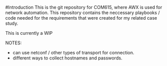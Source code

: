 #Introduction
This is the git repository for COM615, where AWX is used for network automation. This repository contains the neccessary playbooks / code needed for the requirements that were created for my related case study. 

This is currently a WIP

NOTES:
- can use netconf / other types of transport for connection.
- different ways to collect hostnames and passwords.